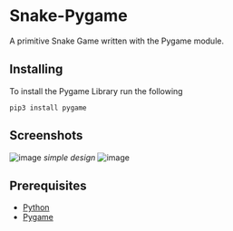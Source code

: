 # Snake-Pygame
A primitive Snake Game written with the Pygame module.

## Installing
To install the Pygame Library run the following
```
pip3 install pygame
```
## Screenshots
![image](https://github.com/potatoSalad21/Snake-Pygame/assets/114908676/72485b3c-9849-406d-8c81-2be6adbd73c9)
*simple design*
![image](https://github.com/potatoSalad21/Snake-Pygame/assets/114908676/c8b39306-168d-46e5-9dad-64c6a68d42e9)

## Prerequisites
* [Python](https://www.python.org)
* [Pygame](https://www.pygame.org/wiki/GettingStarted)
